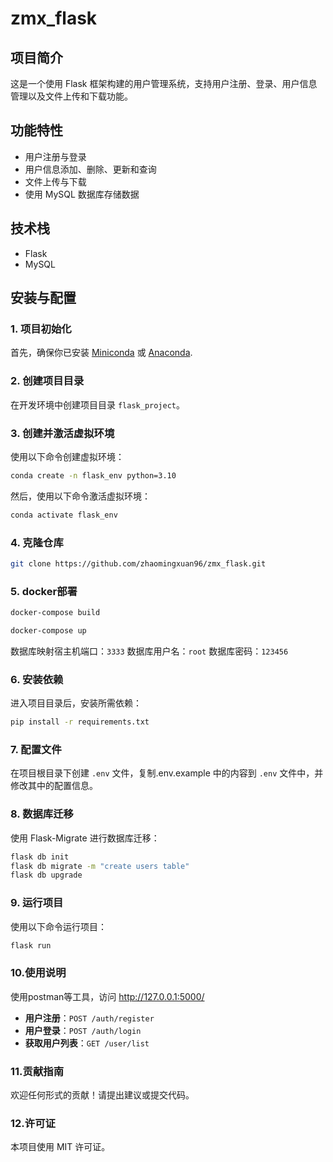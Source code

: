 # zmx_flask

## 项目简介
这是一个使用 Flask 框架构建的用户管理系统，支持用户注册、登录、用户信息管理以及文件上传和下载功能。

## 功能特性
- 用户注册与登录
- 用户信息添加、删除、更新和查询
- 文件上传与下载
- 使用 MySQL 数据库存储数据

## 技术栈
- Flask
- MySQL

## 安装与配置

### 1. 项目初始化
首先，确保你已安装 [Miniconda](https://docs.conda.io/en/latest/miniconda.html) 或 [Anaconda](https://www.anaconda.com/products/distribution).

### 2. 创建项目目录
在开发环境中创建项目目录 `flask_project`。

### 3. 创建并激活虚拟环境
使用以下命令创建虚拟环境：
```bash
conda create -n flask_env python=3.10
```
然后，使用以下命令激活虚拟环境：
```bash
conda activate flask_env
```

### 4. 克隆仓库
```bash
git clone https://github.com/zhaomingxuan96/zmx_flask.git
```

### 5. docker部署
```bash
docker-compose build
```
```bash
docker-compose up
```
数据库映射宿主机端口：`3333`
数据库用户名：`root`
数据库密码：`123456`


### 6. 安装依赖
进入项目目录后，安装所需依赖：
```bash
pip install -r requirements.txt
```

### 7. 配置文件
在项目根目录下创建 `.env` 文件，复制.env.example 中的内容到 `.env` 文件中，并修改其中的配置信息。

### 8. 数据库迁移
使用 Flask-Migrate 进行数据库迁移：
```bash
flask db init
flask db migrate -m "create users table"
flask db upgrade
```

### 9. 运行项目
使用以下命令运行项目：
```bash
flask run
```

### 10.使用说明
使用postman等工具，访问 http://127.0.0.1:5000/ 
- **用户注册**：`POST /auth/register`
- **用户登录**：`POST /auth/login`
- **获取用户列表**：`GET /user/list`

### 11.贡献指南
欢迎任何形式的贡献！请提出建议或提交代码。

### 12.许可证
本项目使用 MIT 许可证。